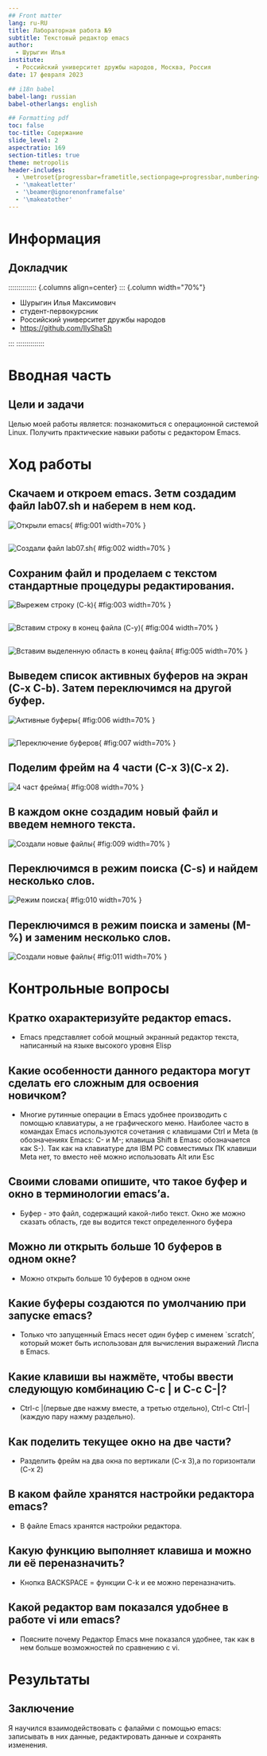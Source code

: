 ```yaml
---
## Front matter
lang: ru-RU
title: Лабораторная работа №9
subtitle: Текстовый редактор emacs
author:
  - Шурыгин Илья
institute:
  - Российский университет дружбы народов, Москва, Россия
date: 17 февраля 2023

## i18n babel
babel-lang: russian
babel-otherlangs: english

## Formatting pdf
toc: false
toc-title: Содержание
slide_level: 2
aspectratio: 169
section-titles: true
theme: metropolis
header-includes:
  - \metroset{progressbar=frametitle,sectionpage=progressbar,numbering=fraction}
  - '\makeatletter'
  - '\beamer@ignorenonframefalse'
  - '\makeatother'
---
```


# Информация

## Докладчик

:::::::::::::: {.columns align=center}
::: {.column width="70%"}

- Шурыгин Илья Максимович
- студент-первокурсник
- Российский университет дружбы народов
- <https://github.com/IlyShaSh>

:::
::::::::::::::

# Вводная часть

## Цели и задачи

Целью моей работы является: познакомиться с операционной системой Linux. Получить практические навыки работы с редактором Emacs.

# Ход работы

## Скачаем и откроем emacs. Зетм создадим файл lab07.sh и наберем в нем код.

![Открыли emacs](image/1.jpg){ #fig:001 width=70% }

##

![Создали файл lab07.sh](image/2.jpg){ #fig:002 width=70% }

## Сохраним файл и проделаем с текстом стандартные процедуры редактирования.

![Вырежем строку (C-k)](image/3.jpg){ #fig:003 width=70% }

##

![Вставим строку в конец файла (C-y)](image/4.jpg){ #fig:004 width=70% }

##

![Вставим выделенную область в конец файла](image/5.jpg){ #fig:005 width=70% }

## Выведем список активных буферов на экран (C-x C-b). Затем переключимся на другой буфер.

![Активные буферы](image/6.jpg){ #fig:006 width=70% }

##

![Переключение буферов](image/7.jpg){ #fig:007 width=70% }

## Поделим фрейм на 4 части (C-x 3)(C-x 2).

![4 част фрейма](image/8.jpg){ #fig:008 width=70% }

## В каждом окне создадим новый файл и введем немного текста.

![Создали новые файлы](image/9.jpg){ #fig:009 width=70% }

## Переключимся в режим поиска (C-s) и найдем несколько слов.

![Режим поиска](image/10.jpg){ #fig:010 width=70% }

## Переключимся в режим поиска и замены (M-%) и заменим несколько слов.

![Создали новые файлы](image/11.jpg){ #fig:011 width=70% }

# Контрольные вопросы

## Кратко охарактеризуйте редактор emacs.

- Emacs представляет собой мощный экранный редактор текста, написанный на языке высокого уровня Elisp

## Какие особенности данного редактора могут сделать его сложным для освоения новичком?

- Многие рутинные операции в Emacs удобнее производить с помощью клавиатуры, а не графического меню. Наиболее часто в командах Emacs используются сочетания c клавишами Ctrl и Meta (в обозначениях Emacs: C- и M-; клавиша Shift в Emasc обозначается как S-). Так как на клавиатуре для IBM PC совместимых ПК клавиши Meta нет, то вместо неё можно использовать Alt или Esc

## Своими словами опишите, что такое буфер и окно в терминологии emacs’а.

- Буфер - это файл, содержащий какой-либо текст. Окно же можно сказать область, где вы водится текст определенного буфера

## Можно ли открыть больше 10 буферов в одном окне?

- Можно открыть больше 10 буферов в одном окне

## Какие буферы создаются по умолчанию при запуске emacs?

- Только что запущенный Emacs несет один буфер с именем `scratch’, который может быть использован для вычисления выражений Лиспа в Emacs.

## Какие клавиши вы нажмёте, чтобы ввести следующую комбинацию C-c | и C-c C-|?

- Ctrl-c |(первые две нажму вместе, а третью отдельно), Ctrl-c Ctrl-|(каждую пару нажму раздельно).

## Как поделить текущее окно на две части?

- Разделить фрейм на два окна по вертикали (C-x 3),а по горизонтали (C-x 2)

## В каком файле хранятся настройки редактора emacs?

- В файле Emacs хранятся настройки редактора.

## Какую функцию выполняет клавиша и можно ли её переназначить?

- Кнопка BACKSPACE = функции C-k и ее можно переназначить.

## Какой редактор вам показался удобнее в работе vi или emacs?

- Поясните почему Редактор Emacs мне показался удобнее, так как в нем больше возможностей по сравнению с vi.

# Результаты

## Заключение

Я научился взаимодействовать с фалайми с помощью emacs: записывать в них данные, редактировать данные и сохранять изменения.
